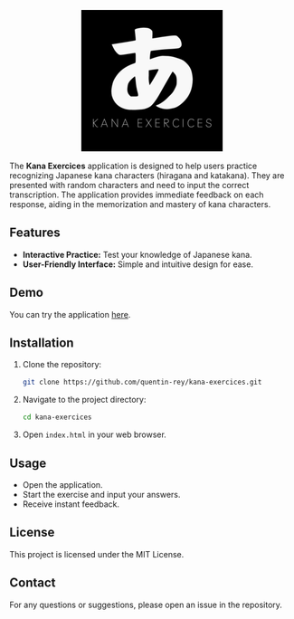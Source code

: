 <div align="center">

![logo](logo.png)

</div>

The **Kana Exercices** application is designed to help users practice recognizing Japanese kana characters (hiragana and katakana). They are presented with random characters and need to input the correct transcription. The application provides immediate feedback on each response, aiding in the memorization and mastery of kana characters.

## Features

- **Interactive Practice:** Test your knowledge of Japanese kana.
- **User-Friendly Interface:** Simple and intuitive design for ease.

## Demo

You can try the application [here](https://quentin-rey.github.io/kana-exercices/).

## Installation

1. Clone the repository:

    ```sh
    git clone https://github.com/quentin-rey/kana-exercices.git
    ```

2. Navigate to the project directory:

    ```sh
    cd kana-exercices
    ```

3. Open `index.html` in your web browser.

## Usage

- Open the application.
- Start the exercise and input your answers.
- Receive instant feedback.

## License

This project is licensed under the MIT License.

## Contact

For any questions or suggestions, please open an issue in the repository.
